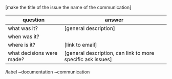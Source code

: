 [make the title of the issue the name of the communication]

|question|answer|
|-|-|
|what was it?|[general description]|
|when was it?||
|where is it?|[link to email]|
|what decisions were made?|[general description, can link to more specific ask issues]|

/label ~documentation ~communication